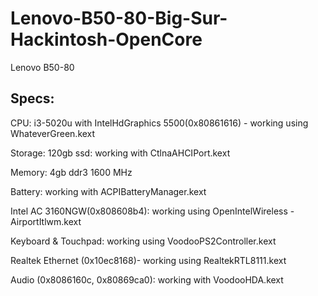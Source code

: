 # Lenovo-B50-80-Big-Sur-Hackintosh-OpenCore
Lenovo B50-80

## Specs:
CPU: i3-5020u with IntelHdGraphics 5500(0x80861616) - working using WhateverGreen.kext

Storage: 120gb ssd: working with CtlnaAHCIPort.kext

Memory: 4gb ddr3 1600 MHz

Battery: working with ACPIBatteryManager.kext

Intel AC 3160NGW(0x808608b4): working using OpenIntelWireless - AirportItlwm.kext

Keyboard & Touchpad: working using VoodooPS2Controller.kext

Realtek Ethernet (0x10ec8168)- working using RealtekRTL8111.kext

Audio (0x8086160c, 0x80869ca0): working with VoodooHDA.kext
